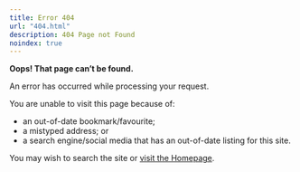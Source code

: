 ```yaml
---
title: Error 404
url: "404.html"
description: 404 Page not Found
noindex: true
---
```

**Oops! That page can’t be found.**

An error has occurred while processing your request.

You are unable to visit this page because of:

* an out-of-date bookmark/favourite;
* a mistyped address; or
* a search engine/social media that has an out-of-date listing for this site.

You may wish to search the site or [visit the Homepage](/).